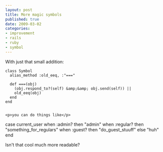 ```yaml
---
layout: post
title: More magic symbols
published: true
date: 2009-03-02
categories:
- improvement
- rails
- ruby
- symbol
---
```

<p>With just that small addition:</p>

```
class Symbol
  alias_method :old_eeq, :"===" 

  def ===(obj)
    (obj.respond_to?(self) &amp;&amp; obj.send(self)) ||
    old_eeq(obj)
  end
end


<p>you can do things like</p>

```
case current_user
when :admin?    then "admin"
when :regular?  then "something_for_regulars"
when :guest?   then "do_guest_stuuff"
else "huh"
end


<p>Isn't that cool much more readable?</p>
